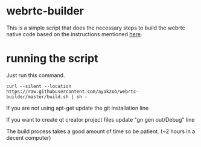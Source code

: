 # webrtc-builder
This is a simple script that does the necessary steps to build the webrtc native code based on the instructions mentioned [here](https://webrtc.org/native-code/development/).

# running the script
Just run this command. 

`curl --silent --location https://raw.githubusercontent.com/ayakzob/webrtc-builder/master/build.sh | sh -`

If you are not using apt-get update the git installation line

If you want to create qt creator project files update "gn gen out/Debug" line

The build process takes a good amount of time so be patient. (~2 hours in a decent computer)






